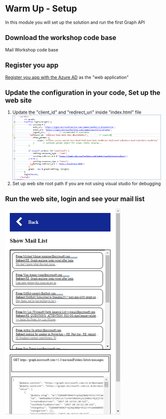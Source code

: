 # Warm Up - Setup
In this module you will set up the solution and run the first Graph API

## Download the workshop code base
Mail Workshop code base

## Register you app
[Register you app with the Azure AD](https://developer.microsoft.com/en-us/graph/docs/concepts/auth_register_app_v2) as the "web application" 

## Update the configuration in your code, Set up the web site
1. Update the "client_id" and "redirect_uri" inside "index.html" file
![alt text](code-config.png "Code Configuration")
2. Set up web site root path if you are not using visual studio for debugging

## Run the web site, login and see your mail list
![alt text](showmaillist.PNG "The mail list")


